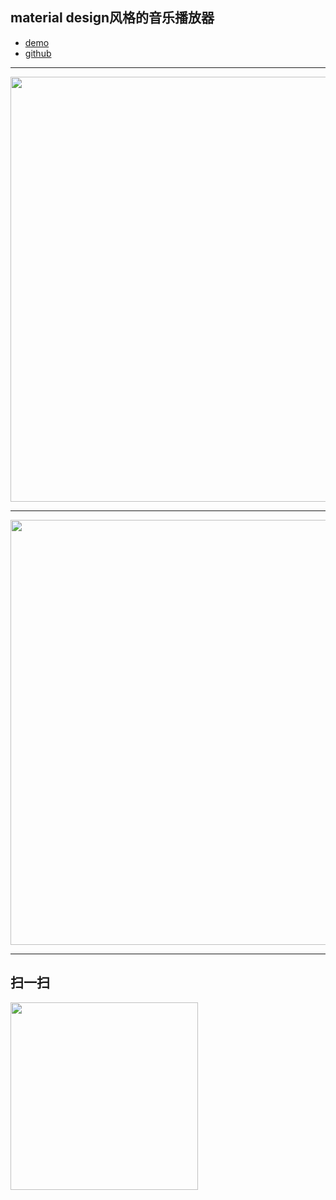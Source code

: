 ## material design风格的音乐播放器
- [demo](https://zc95.github.io/demo/music)
- [github](https://github.com/zc95/music)
---------




<img src="https://ws2.sinaimg.cn/large/006tNc79gy1fony99p9rfj30u01hcmzd.jpg" height="680">

-----

<img src="https://ws2.sinaimg.cn/large/006tNc79gy1fony8j721lj30u01hcwhv.jpg" height="680">

-----
## 扫一扫
<img src="https://ws3.sinaimg.cn/large/006tNc79gy1fonxkcugj3j307s07sq2p.jpg" height="300">

